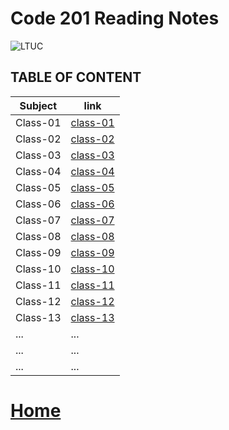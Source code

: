 # Code 201 Reading Notes
![LTUC](https://img.alwakeelnews.com/Content/Upload/small/8202013104316907594295.jpg)

## TABLE OF CONTENT 

**Subject** | **link**
------------ | -------------
Class-01 | [class-01](https://malakmomani.github.io/reading-notes/code201/class-01)
Class-02 | [class-02](https://malakmomani.github.io/reading-notes/code201/class-02)
Class-03 | [class-03](https://malakmomani.github.io/reading-notes/code201/class-03)
Class-04 | [class-04](https://malakmomani.github.io/reading-notes/code201/class-04)
Class-05 | [class-05](https://malakmomani.github.io/reading-notes/code201/class-05)
Class-06 | [class-06](https://malakmomani.github.io/reading-notes/code201/class-06)
Class-07 | [class-07](https://malakmomani.github.io/reading-notes/code201/class-07)
Class-08 | [class-08](https://malakmomani.github.io/reading-notes/code201/class-08)
Class-09 | [class-09](https://malakmomani.github.io/reading-notes/code201/class-09)
Class-10 | [class-10](https://malakmomani.github.io/reading-notes/code201/class-10)
Class-11 | [class-11](https://malakmomani.github.io/reading-notes/code201/class-11)
Class-12 | [class-12](https://malakmomani.github.io/reading-notes/code201/class-12)
Class-13 | [class-13](https://malakmomani.github.io/reading-notes/code201/class-13)
... | ...
... | ...
... | ...

# [Home](https://malakmomani.github.io/reading-notes/)

